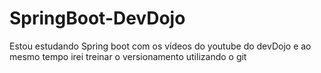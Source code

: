 # SpringBoot-DevDojo
Estou estudando Spring boot com os vídeos do youtube do devDojo e ao mesmo tempo irei treinar o versionamento utilizando o git
